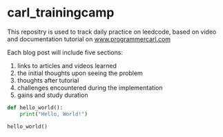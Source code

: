 # carl_trainingcamp
This repositry is used to track daily practice on leedcode, based on video and documentation tutorial on www.programmercarl.com

Each blog post will include five sections: 
1. links to articles and videos learned
2. the initial thoughts upon seeing the problem
3. thoughts after tutorial
4. challenges encountered during the implementation
5. gains and study duration
```python
def hello_world():
    print("Hello, World!")

hello_world()

